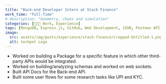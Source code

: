 ```yaml
---
title: "Back-end Developer Intern at Stack Finance"
work_time: "Full-Time"
# description: "Geometry, chaos and simulation"
categories: [🧑🏻‍💻 Work, Experience]
tags: [MongoDB, Express.js, GitHub, Web Development, JSON, Postman API, Back-End Web Development, Git, Node.js, JavaScript]
image:
  src: assets/img/posts/experience/stack-finance/cropped-Untitled-1.png
  alt: techpot Logo
---
```


* Worked on building a Package for a specific feature in which other third-party APIs would be integrated.
* Worked on building/analyzing schemas and worked on web sockets.
* Built API Docs for the Back-end API.
* Built some user flows for some research tasks like UPI and KYC.
